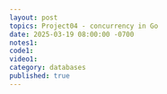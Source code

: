 ```yaml
---
layout: post
topics: Project04 - concurrency in Go
date: 2025-03-19 08:00:00 -0700
notes1: 
code1: 
video1: 
category: databases
published: true
---
```

